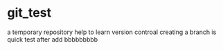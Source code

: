 # git_test
a temporary repository help to learn version controal
creating a branch is quick
test after add
bbbbbbbbb
